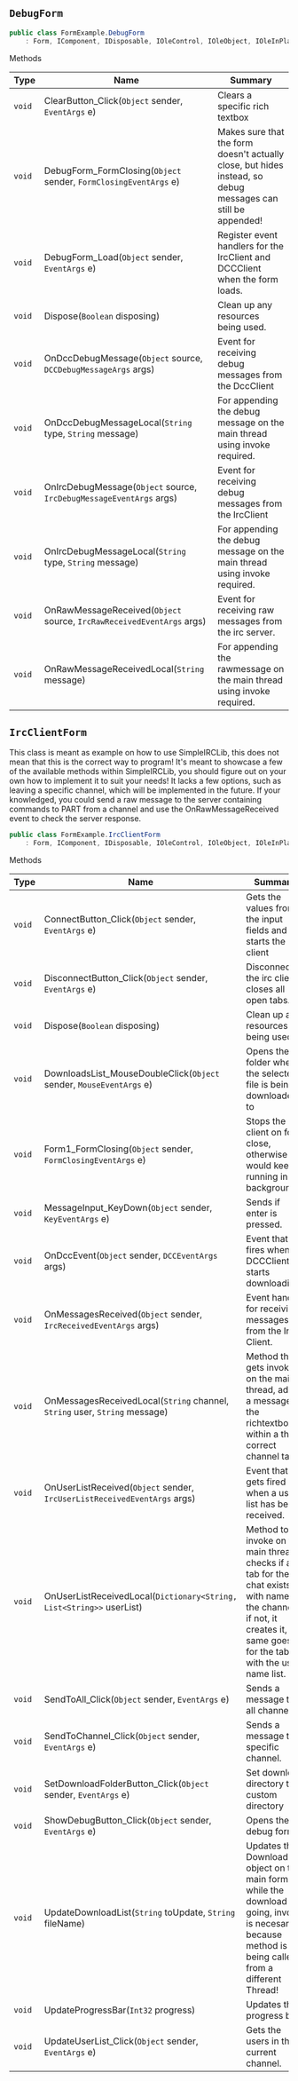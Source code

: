 ## `DebugForm`

```csharp
public class FormExample.DebugForm
    : Form, IComponent, IDisposable, IOleControl, IOleObject, IOleInPlaceObject, IOleInPlaceActiveObject, IOleWindow, IViewObject, IViewObject2, IPersist, IPersistStreamInit, IPersistPropertyBag, IPersistStorage, IQuickActivate, ISupportOleDropSource, IDropTarget, ISynchronizeInvoke, IWin32Window, IArrangedElement, IBindableComponent, IContainerControl

```

Methods

| Type | Name | Summary | 
| --- | --- | --- | 
| `void` | ClearButton_Click(`Object` sender, `EventArgs` e) | Clears a specific rich textbox | 
| `void` | DebugForm_FormClosing(`Object` sender, `FormClosingEventArgs` e) | Makes sure that the form doesn't actually close, but hides instead, so debug messages can still be appended! | 
| `void` | DebugForm_Load(`Object` sender, `EventArgs` e) | Register event handlers for the IrcClient and DCCClient when the form loads. | 
| `void` | Dispose(`Boolean` disposing) | Clean up any resources being used. | 
| `void` | OnDccDebugMessage(`Object` source, `DCCDebugMessageArgs` args) | Event for receiving debug messages from the DccClient | 
| `void` | OnDccDebugMessageLocal(`String` type, `String` message) | For appending the debug message on the main thread using invoke required. | 
| `void` | OnIrcDebugMessage(`Object` source, `IrcDebugMessageEventArgs` args) | Event for receiving debug messages from the IrcClient | 
| `void` | OnIrcDebugMessageLocal(`String` type, `String` message) | For appending the debug message on the main thread using invoke required. | 
| `void` | OnRawMessageReceived(`Object` source, `IrcRawReceivedEventArgs` args) | Event for receiving raw messages from the irc server. | 
| `void` | OnRawMessageReceivedLocal(`String` message) | For appending the rawmessage on the main thread using invoke required. | 


## `IrcClientForm`

This class is meant as example on how to use SimpleIRCLib, this does not mean that this is the correct way to program!  It's meant to showcase a few of the available methods within SimpleIRCLib, you should figure out on your own how to implement it to suit your needs!  It lacks a few options, such as leaving a specific channel, which will be implemented in the future. If your knowledged, you could send a raw message  to the server containing commands to PART from a channel and use the OnRawMessageReceived event to check the server response.
```csharp
public class FormExample.IrcClientForm
    : Form, IComponent, IDisposable, IOleControl, IOleObject, IOleInPlaceObject, IOleInPlaceActiveObject, IOleWindow, IViewObject, IViewObject2, IPersist, IPersistStreamInit, IPersistPropertyBag, IPersistStorage, IQuickActivate, ISupportOleDropSource, IDropTarget, ISynchronizeInvoke, IWin32Window, IArrangedElement, IBindableComponent, IContainerControl

```

Methods

| Type | Name | Summary | 
| --- | --- | --- | 
| `void` | ConnectButton_Click(`Object` sender, `EventArgs` e) | Gets the values from the input fields and starts the client | 
| `void` | DisconnectButton_Click(`Object` sender, `EventArgs` e) | Disconnects the irc client, closes all open tabs. | 
| `void` | Dispose(`Boolean` disposing) | Clean up any resources being used. | 
| `void` | DownloadsList_MouseDoubleClick(`Object` sender, `MouseEventArgs` e) | Opens the folder where the selected file is being downloaded to | 
| `void` | Form1_FormClosing(`Object` sender, `FormClosingEventArgs` e) | Stops the irc client on form close, otherwise it would keep running in the background!!! | 
| `void` | MessageInput_KeyDown(`Object` sender, `KeyEventArgs` e) | Sends if enter is pressed. | 
| `void` | OnDccEvent(`Object` sender, `DCCEventArgs` args) | Event that fires when DCCClient starts downloading. | 
| `void` | OnMessagesReceived(`Object` sender, `IrcReceivedEventArgs` args) | Event handler for receiving messages from the Irc Client. | 
| `void` | OnMessagesReceivedLocal(`String` channel, `String` user, `String` message) | Method that gets invoked on the main thread, adds a message to the richtextbox within a the correct channel tab. | 
| `void` | OnUserListReceived(`Object` sender, `IrcUserListReceivedEventArgs` args) | Event that gets fired when a user list has been received. | 
| `void` | OnUserListReceivedLocal(`Dictionary<String, List<String>>` userList) | Method to invoke on the main thread, checks if a tab for the chat exists with name of the channel, if not, it creates it, same goes for the tab with the user name list. | 
| `void` | SendToAll_Click(`Object` sender, `EventArgs` e) | Sends a message to all channels. | 
| `void` | SendToChannel_Click(`Object` sender, `EventArgs` e) | Sends a message to a specific channel. | 
| `void` | SetDownloadFolderButton_Click(`Object` sender, `EventArgs` e) | Set download  directory to a custom directory | 
| `void` | ShowDebugButton_Click(`Object` sender, `EventArgs` e) | Opens the debug form | 
| `void` | UpdateDownloadList(`String` toUpdate, `String` fileName) | Updates the DownloadList object on the main form while the download is going, invoke is necesary because  method is being called from a different Thread! | 
| `void` | UpdateProgressBar(`Int32` progress) | Updates the progress bar | 
| `void` | UpdateUserList_Click(`Object` sender, `EventArgs` e) | Gets the users in the current channel. | 


